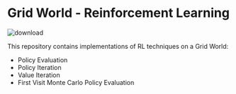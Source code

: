 # Grid World - Reinforcement Learning

![download](https://user-images.githubusercontent.com/71031687/110820315-a5e73e00-8297-11eb-9db5-e2e7a8c2954b.png)

This repository contains implementations of RL techniques on a Grid World:

- Policy Evaluation
- Policy Iteration
- Value Iteration
- First Visit Monte Carlo Policy Evaluation
